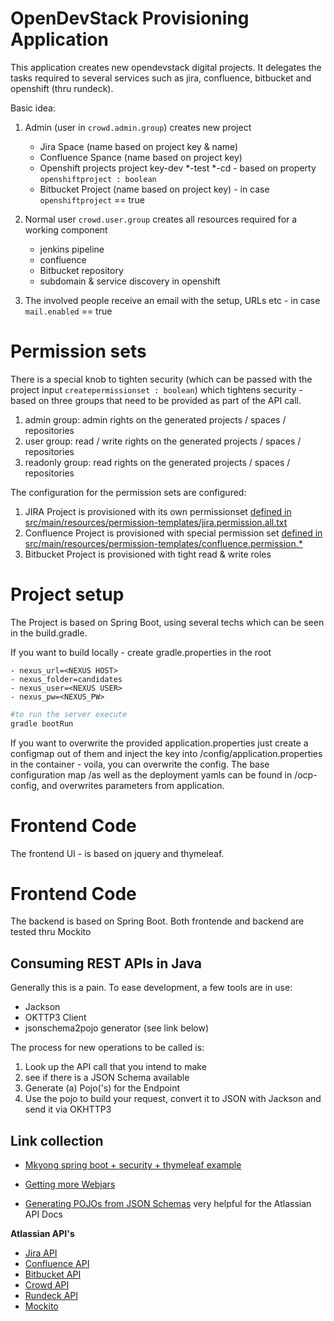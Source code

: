 # OpenDevStack Provisioning Application

This application creates new opendevstack digital projects. It delegates the tasks required to several services such as jira, confluence, bitbucket and openshift (thru rundeck).

Basic idea:
1. Admin (user in `crowd.admin.group`) creates new project
    - Jira Space (name based on project key & name)
    - Confluence Spance (name based on project key)
    - Openshift projects project key-dev *-test *-cd - based on property `openshiftproject : boolean`
    - Bitbucket Project (name based on project key) - in case `openshiftproject` == true

2. Normal user `crowd.user.group` creates all resources required for a working component
    - jenkins pipeline
    - confluence
    - Bitbucket repository
    - subdomain & service discovery in openshift

3. The involved people receive an email with the setup, URLs etc - in case `mail.enabled` == true 

# Permission sets

There is a special knob to tighten security (which can be passed with the project input `createpermissionset : boolean`) which tightens security - based on three groups that need to be provided as part of the API call.

1. admin group: admin rights on the generated projects / spaces / repositories
1. user group: read / write rights on the generated projects / spaces / repositories
1. readonly group: read rights on the generated projects / spaces / repositories

The configuration for the permission sets are configured:
1. JIRA Project is provisioned with its own permissionset [defined in src/main/resources/permission-templates/jira.permission.all.txt](src/main/resources/permission-templates)
2. Confluence Project is provisioned with special permission set [defined in src/main/resources/permission-templates/confluence.permission.*](src/main/resources/permission-templates)
3. Bitbucket Project is provisioned with tight read & write roles

# Project setup

The Project is based on Spring Boot, using several techs which can be seen in the build.gradle.

If you want to build locally - create gradle.properties in the root 

    - nexus_url=<NEXUS HOST>
    - nexus_folder=candidates
    - nexus_user=<NEXUS USER>
    - nexus_pw=<NEXUS_PW> 
 
```bash
#to run the server execute
gradle bootRun
```

If you want to overwrite the provided application.properties just create a configmap out of them and 
inject the key into /config/application.properties in the container - voila, you can overwrite the config.
The base configuration map /as well as the deployment yamls can be found in /ocp-config, and overwrites parameters from application.

# Frontend Code

The frontend UI - is based on jquery and thymeleaf.
 
# Frontend Code

The backend is based on Spring Boot. Both frontende and backend are tested thru Mockito 
 
## Consuming REST APIs in Java

Generally this is a pain. To ease development, a few tools are in use:
- Jackson
- OKTTP3 Client
- jsonschema2pojo generator (see link below)

The process for new operations to be called is: 
1. Look up the API call that you intend to make
2. see if there is a JSON Schema available
3. Generate (a) Pojo('s) for the Endpoint
4. Use the pojo to build your request, convert it to JSON with Jackson and send it via OKHTTP3
 
## Link collection

- [Mkyong spring boot + security + thymeleaf example](http://www.mkyong.com/spring-boot/spring-boot-spring-security-thymeleaf-example/)

- [Getting more Webjars](http://www.webjars.org/)

- [Generating POJOs from JSON Schemas](http://www.jsonschema2pojo.org/) very helpful for the Atlassian API Docs

**Atlassian API's**

- [Jira API](https://docs.atlassian.com/jira/REST/server/#api/2/fullJiraProject-createProject)
- [Confluence API](https://docs.atlassian.com/ConfluenceServer/rest/6.12.1/)
- [Bitbucket API](https://developer.atlassian.com/server/bitbucket/reference/rest-api/)
- [Crowd API](https://developer.atlassian.com/server/crowd/crowd-rest-apis/)
- [Rundeck API](https://rundeck.org/docs/api/)
- [Mockito](https://site.mockito.org)